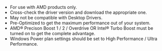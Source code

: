 * For use with AMD products only.
* Cross-check the driver version and download the appropriate one.
* May not be compatible with Desktop Drivers.
* Pre-Optimized to get the maximum performance out of your system.
* AMD® Precison Boost 1 / 2 / Overdrive OR Intel® Turbo Boost must be turned on to get the complete advantage.
* Windows Power plan settings should be set to High Performance / Ultra Performance.
